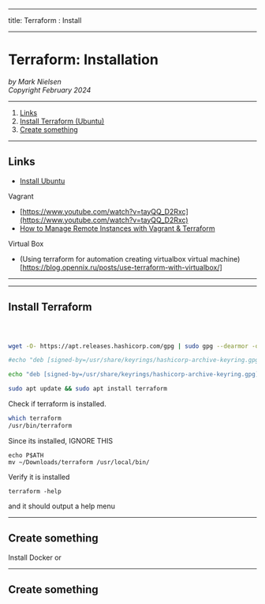 --------
title: Terraform : Install 

--------

# Terraform: Installation

*by Mark Nielsen*  
*Copyright February 2024*

---

1. [Links](#links)
2. [Install Terraform (Ubuntu)](#install)
3. [Create something](#create)

* * *

<a name=links></a>Links
-----
* [Install Ubuntu](https://developer.hashicorp.com/terraform/tutorials/aws-get-started/install-cli)


Vagrant
* [https://www.youtube.com/watch?v=tayQQ_D2Rxc](https://www.youtube.com/watch?v=tayQQ_D2Rxc)
* [How to Manage Remote Instances with Vagrant & Terraform](https://brev.dev/blog/how-to-create-and-manage-remote-dev-environments-with-infrastructure-as-code)

Virtual Box
* (Using terraform for automation creating virtualbox virtual machine)[https://blog.opennix.ru/posts/use-terraform-with-virtualbox/]

---

* * *

<a name=install></a>Install Terraform
-----

```bash



wget -O- https://apt.releases.hashicorp.com/gpg | sudo gpg --dearmor -o /usr/share/keyrings/hashicorp-archive-keyring.gpg

#echo "deb [signed-by=/usr/share/keyrings/hashicorp-archive-keyring.gpg] https://apt.releases.hashicorp.com $(lsb_release -cs) main" | sudo tee /etc/apt/sources.list.d/hashicorp.list

echo "deb [signed-by=/usr/share/keyrings/hashicorp-archive-keyring.gpg] https://apt.releases.hashicorp.com jammy main" | sudo tee /etc/apt/sources.list.d/hashicorp.list

sudo apt update && sudo apt install terraform
```

Check if terraform is installed.

```bash
which terraform
/usr/bin/terraform
```

Since its installed, IGNORE THIS
```
echo P$ATH
mv ~/Downloads/terraform /usr/local/bin/
```

Verify it is installed
```
terraform -help
```
and it should output a help menu

* * *

<a name=create></a>Create something
-----


Install Docker or 


* * *

<a name=create></a>Create something
-----
